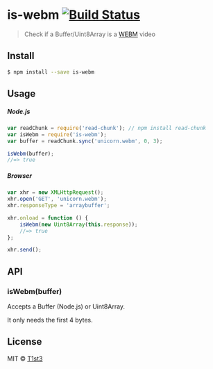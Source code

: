 # is-webm [![Build Status](https://travis-ci.org/T1st3/is-webm.svg?branch=master)](https://travis-ci.org/T1st3/is-webm)

> Check if a Buffer/Uint8Array is a [WEBM](https://en.wikipedia.org/wiki/WebM) video


## Install

```sh
$ npm install --save is-webm
```


## Usage

##### Node.js

```js
var readChunk = require('read-chunk'); // npm install read-chunk
var isWebm = require('is-webm');
var buffer = readChunk.sync('unicorn.webm', 0, 3);

isWebm(buffer);
//=> true
```

##### Browser

```js
var xhr = new XMLHttpRequest();
xhr.open('GET', 'unicorn.webm');
xhr.responseType = 'arraybuffer';

xhr.onload = function () {
	isWebm(new Uint8Array(this.response));
	//=> true
};

xhr.send();
```


## API

### isWebm(buffer)

Accepts a Buffer (Node.js) or Uint8Array.

It only needs the first 4 bytes.


## License

MIT © [T1st3](http://t1st3.com)
